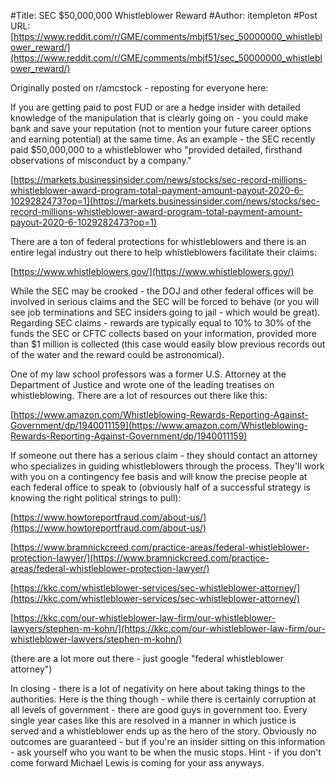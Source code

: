 #Title: SEC $50,000,000 Whistleblower Reward
#Author: itempleton
#Post URL: [https://www.reddit.com/r/GME/comments/mbjf51/sec_50000000_whistleblower_reward/](https://www.reddit.com/r/GME/comments/mbjf51/sec_50000000_whistleblower_reward/)


Originally posted on r/amcstock \- reposting for everyone here:

If you are getting paid to post FUD or are a hedge insider with detailed knowledge of the manipulation that is clearly going on - you could make bank and save your reputation (not to mention your future career options and earning potential) at the same time. As an example - the SEC recently paid $50,000,000 to a whistleblower who "provided detailed, firsthand observations of misconduct by a company."

[https://markets.businessinsider.com/news/stocks/sec-record-millions-whistleblower-award-program-total-payment-amount-payout-2020-6-1029282473?op=1](https://markets.businessinsider.com/news/stocks/sec-record-millions-whistleblower-award-program-total-payment-amount-payout-2020-6-1029282473?op=1)

There are a ton of federal protections for whistleblowers and there is an entire legal industry out there to help whistleblowers facilitate their claims:

[https://www.whistleblowers.gov/](https://www.whistleblowers.gov/)

While the SEC may be crooked - the DOJ and other federal offices will be involved in serious claims and the SEC will be forced to behave (or you will see job terminations and SEC insiders going to jail - which would be great). Regarding SEC claims - rewards are typically equal to 10% to 30% of the funds the SEC or CFTC collects based on your information, provided more than $1 million is collected (this case would easily blow previous records out of the water and the reward could be astronomical).

One of my law school professors was a former U.S. Attorney at the Department of Justice and wrote one of the leading treatises on whistleblowing. There are a lot of resources out there like this:

[https://www.amazon.com/Whistleblowing-Rewards-Reporting-Against-Government/dp/1940011159](https://www.amazon.com/Whistleblowing-Rewards-Reporting-Against-Government/dp/1940011159)

If someone out there has a serious claim - they should contact an attorney who specializes in guiding whistleblowers through the process. They'll work with you on a contingency fee basis and will know the precise people at each federal office to speak to (obviously half of a successful strategy is knowing the right political strings to pull):

[https://www.howtoreportfraud.com/about-us/](https://www.howtoreportfraud.com/about-us/)

[https://www.bramnickcreed.com/practice-areas/federal-whistleblower-protection-lawyer/](https://www.bramnickcreed.com/practice-areas/federal-whistleblower-protection-lawyer/)

[https://kkc.com/whistleblower-services/sec-whistleblower-attorney/](https://kkc.com/whistleblower-services/sec-whistleblower-attorney/)

[https://kkc.com/our-whistleblower-law-firm/our-whistleblower-lawyers/stephen-m-kohn/](https://kkc.com/our-whistleblower-law-firm/our-whistleblower-lawyers/stephen-m-kohn/)

(there are a lot more out there - just google "federal whistleblower attorney")

In closing - there is a lot of negativity on here about taking things to the authorities. Here is the thing though - while there is certainly corruption at all levels of government - there are good guys in government too. Every single year cases like this are resolved in a manner in which justice is served and a whistleblower ends up as the hero of the story. Obviously no outcomes are guaranteed - but if you're an insider sitting on this information - ask yourself who you want to be when the music stops. Hint - if you don't come forward Michael Lewis is coming for your ass anyways.